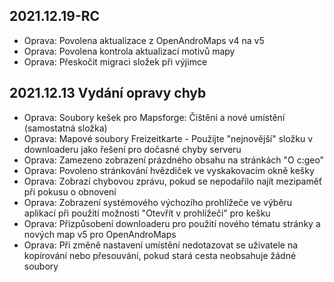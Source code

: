 ## 2021.12.19-RC

- Oprava: Povolena aktualizace z OpenAndroMaps v4 na v5
- Oprava: Povolena kontrola aktualizací motivů mapy
- Oprava: Přeskočit migraci složek při výjimce

## 2021.12.13 Vydání opravy chyb

- Oprava: Soubory kešek pro Mapsforge: Čištění a nové umístění (samostatná složka)
- Oprava: Mapové soubory Freizeitkarte - Použijte "nejnovější" složku v downloaderu jako řešení pro dočasné chyby serveru
- Oprava: Zamezeno zobrazení prázdného obsahu na stránkách "O c:geo"
- Oprava: Povoleno stránkování hvězdiček ve vyskakovacím okně kešky
- Oprava: Zobrazí chybovou zprávu, pokud se nepodařilo najít mezipaměť při pokusu o obnovení
- Oprava: Zobrazení systémového výchozího prohlížeče ve výběru aplikací při použití možnosti "Otevřít v prohlížeči" pro kešku
- Oprava: Přizpůsobení downloaderu pro použití nového tématu stránky a nových map v5 pro OpenAndroMaps
- Oprava: Při změně nastavení umístění nedotazovat se uživatele na kopírování nebo přesouvání, pokud stará cesta neobsahuje žádné soubory
